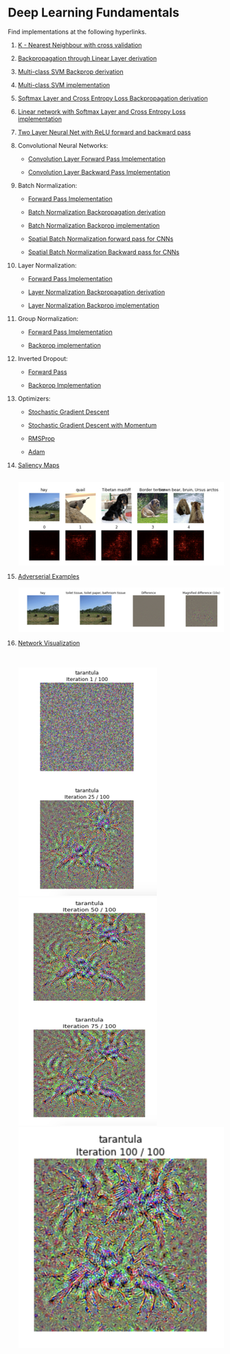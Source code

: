 # Deep Learning Fundamentals

Find implementations at the following hyperlinks. 

1. [K - Nearest Neighbour with cross validation](./Assignments/Assignment_1/Solutions/cs231n/classifiers/k_nearest_neighbor.py)
 
2. [Backpropagation through Linear Layer derivation](./Derivations/Backprop%20Svm%20softmax%20linear.pdf)

3. [Multi-class SVM Backprop derivation](./Derivations/Backprop%20Svm%20softmax%20linear.pdf)

4. [Multi-class SVM implementation](./Assignments/Assignment_1/Solutions/cs231n/classifiers/linear_svm.py)

5. [Softmax Layer and Cross Entropy Loss Backpropagation derivation](./Derivations/Backprop%20Svm%20softmax%20linear.pdf)

6. [Linear network with Softmax Layer and Cross Entropy Loss implementation](./Assignments/Assignment_1/Solutions/cs231n/classifiers/softmax.py)

7. [Two Layer Neural Net with ReLU forward and backward pass](./Assignments/Assignment_1/Solutions/cs231n/classifiers/neural_net.py)

8. Convolutional Neural Networks:

      * [Convolution Layer Forward Pass Implementation](./Assignments/Assignment_2/Solutions/cs231n/layers.py#L515)
      
      * [Convolution Layer Backward Pass Implementation](./Assignments/Assignment_2/Solutions/cs231n/layers.py#L595)
      
 
9.  Batch Normalization:

      * [Forward Pass Implementation](/Assignments/Assignment_2/Solutions/cs231n/layers.py#L118)
      
      * [Batch Normalization Backpropagation derivation](./Derivations/batch%20normalisation.pdf)
      
      * [Batch Normalization Backprop implementation](./Assignments/Assignment_2/Solutions/cs231n/layers.py#L224)
      
      * [Spatial Batch Normalization forward pass for CNNs](./Assignments/Assignment_2/Solutions/cs231n/layers.py#L851)
      
      * [Spatial Batch Normalization Backward pass for CNNs](./Assignments/Assignment_2/Solutions/cs231n/layers.py#L911)
      
10. Layer Normalization:

      * [Forward Pass Implementation](/Assignments/Assignment_2/Solutions/cs231n/layers.py#L328)
      
      * [Layer Normalization Backpropagation derivation](./Derivations/layer%20normalisation.pdf)
      
      * [Layer Normalization Backprop implementation](./Assignments/Assignment_2/Solutions/cs231n/layers.py#L382)

11. Group Normalization:
      
      * [Forward Pass Implementation](./Assignments/Assignment_2/Solutions/cs231n/layers.py#L961)
      
      * [Backprop implementation](./Assignments/Assignment_2/Solutions/cs231n/layers.py#L1016)

12. Inverted Dropout:
      
      * [Forward Pass](./Assignments/Assignment_2/Solutions/cs231n/layers.py#L430)
      
      * [Backprop Implementation](./Assignments/Assignment_2/Solutions/cs231n/layers.py#L490)
      

14. Optimizers:

    * [Stochastic Gradient Descent](./Assignments/Assignment_2/Solutions/cs231n/optim.py#L33)
    
    * [Stochastic Gradient Descent with Momentum](./Assignments/Assignment_2/Solutions/cs231n/optim.py#L47)
        
    * [RMSProp](./Assignments/Assignment_2/Solutions/cs231n/optim.py#L79)
        
    * [Adam](./Assignments/Assignment_2/Solutions/cs231n/optim.py#L115)
    
    
15. [Saliency Maps](./Assignments/Assignment_3/Solutions/NetworkVisualization-TensorFlow.ipynb)
    
    <br/>
    <img src="https://github.com/aartighatkesar/Deep-Learning-Fundamentals/blob/master/readme_imgs/Saliency_maps.png" alt="Pic_28.jpg"/>
    <br/>
16. [Adverserial Examples](./Assignments/Assignment_3/Solutions/NetworkVisualization-TensorFlow.ipynb)
    <br/>
    <br/>
    <img src="https://github.com/aartighatkesar/Deep-Learning-Fundamentals/blob/master/readme_imgs/adverserial_examples.png" alt="Pic_28.jpg"/>
    <br/>
    
17. [Network Visualization](./Assignments/Assignment_3/Solutions/NetworkVisualization-TensorFlow.ipynb)

    <br/>
    <br/>
    <img src="https://github.com/aartighatkesar/Deep-Learning-Fundamentals/blob/master/readme_imgs/network_vis_1.png" alt="Pic_28.jpg" width="323" height="532"/>
    <br/>
    <img src="https://github.com/aartighatkesar/Deep-Learning-Fundamentals/blob/master/readme_imgs/network_vis_2.png" alt="Pic_28.jpg" width="323" height="532"/>
    <br/>
    <img src="https://github.com/aartighatkesar/Deep-Learning-Fundamentals/blob/master/readme_imgs/network_vis_3.png" alt="Pic_28.jpg" />
    <br/>